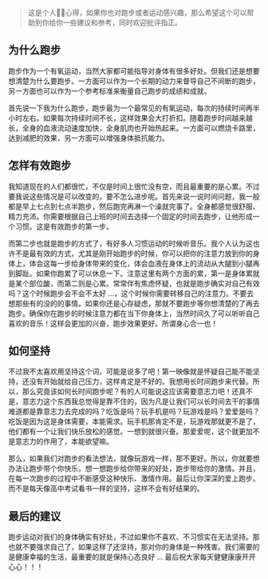 > 这是个人🏃‍♀️心得，如果你也对跑步或者运动感兴趣，那么希望这个可以帮助到你给你一些建议和参考，同时欢迎批评指正。

## 为什么跑步
跑步作为一个有氧运动，当然大家都可能指导对身体有很多好处。但我们还是想要想清楚为什么要跑步。一方面可以作为一个长期的动力来督导自己不间断的跑步，另一方面也可以作为一个参考标准来衡量自己跑步的成绩和成就。

首先说一下我为什么跑步，跑步最为一个最常见的有氧运动，每次的持续时间再半小时左右。如果每次持续时间不长，这样效果会大打折扣。随着跑步时间越来越长，全身的血液流动速度加快，全身肌肉也开始热起来。一方面可以燃烧卡路里，达到减肥的效果，另一方面可以增强身体抵抗能力。

## 怎样有效跑步
我知道现在的人们都很忙，不仅是时间上很忙没有空，而且最重要的是心累。不过要我说这些情况是可以改变的，要不怎么进步呢。首先来说一说时间问题，我一般都是早上七点到七点半跑步，然后跑完再淋一个澡就完事了。全身都感觉很舒服、精力充沛。你需要根据自己上班的时间去选择一个固定的时间去跑步，让他形成一个习惯。这是有效跑步的第一步。

而第二步也就是跑步的方式了，有好多人习惯运动的时候听音乐。我个人认为这也许不是最有效的方式，尤其是刚开始跑步的时候，你可以把你的注意力放到你的身体上，体会这每一步给身体带来的变化，体会血液在身体上的流动从大腿到小腿再到脚趾。如果你跑累了可以休息一下。注意这里有两个方面的累，第一是身体累就是某个部位酸，而第二则是心累。常常伴有焦虑怀疑，也就是跑步确实对自己有效吗？这个时候跑步会不会不太好 ...，这个时候你需要转移自己的注意力。不要去想那些有的没的的事情。如果你还是心存疑虑，那就不要跑步等你想清楚的了再去跑步。确保你在跑步的时候注意力都在当下你身体上，当然时间久了可以听听自己喜欢的音乐！这样会更加的兴奋，跑步效果更好。所谓身心合一也！

## 如何坚持
不过我不太喜欢用坚持这个词，可能是说多了吧！第一映像就是怀疑自己能不能坚持，还没有开始就给自己压力，这样肯定是不好的。我想用长时间跑步来代替。所以，那么究竟该如何长时间跑步呢？有的人可能说这应该需要意志力吧！还真不是，意志力这个东西我总觉得是靠不住的，因为凡是让我们可以长时间去干的事情难道都是靠意志力去完成的吗？吃饭是吗？玩手机是吗？玩游戏是吗？爱爱是吗？吃饭是因为这是身体需要，本能需求。玩手机那肯定不是，玩游戏那就更不是了，他们都有一个让我们快乐放松的感觉。一想到就很兴奋。那爱爱呢，这个就更加不是意志力的作用了，本能欲望嘛。

那么，如果我们对跑步的看法想法，就像玩游戏一样，那不更好。所以，你就要想办法让跑步带个你快乐，想一想跑步给你带来的好处，跑步带给你的激情。并且，在每一次跑步的过程中不断感受这种快乐、激情作用。最后让你深深的爱上跑步。而不是每天像高中考试看书一样的坚持，这样不会有好结果的。

## 最后的建议
跑步运动对我们的身体确实有好处，不过如果你不喜欢、不习惯实在无法坚持。那也就不要强求自己了，如果这样了还坚持，那对你的身体是一种残害。我们需要的是健康幸福的生活，最重要的就是保持心态良好 ... 最后祝大家每天健健康康开开心心！！！